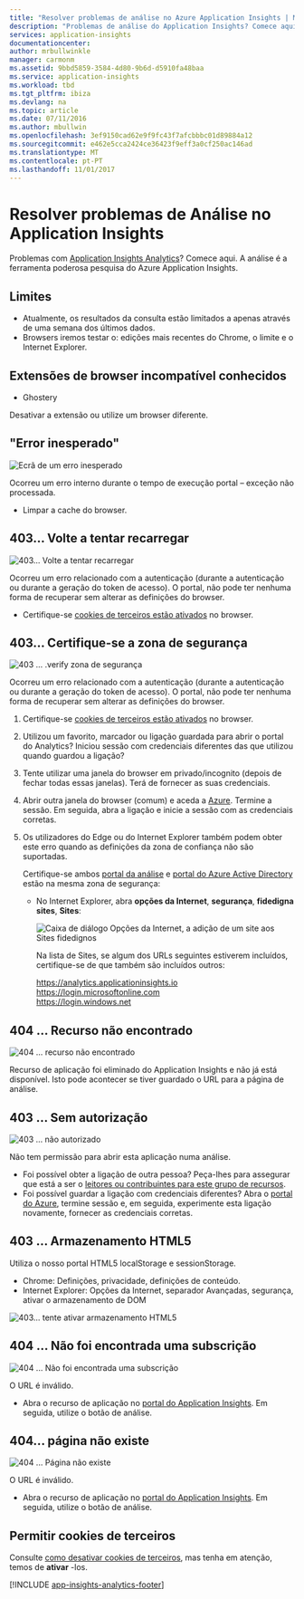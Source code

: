 ```yaml
---
title: "Resolver problemas de análise no Azure Application Insights | Microsoft Docs"
description: "Problemas de análise do Application Insights? Comece aqui. "
services: application-insights
documentationcenter: 
author: mrbullwinkle
manager: carmonm
ms.assetid: 9bbd5859-3584-4d80-9b6d-d5910fa48baa
ms.service: application-insights
ms.workload: tbd
ms.tgt_pltfrm: ibiza
ms.devlang: na
ms.topic: article
ms.date: 07/11/2016
ms.author: mbullwin
ms.openlocfilehash: 3ef9150cad62e9f9fc43f7afcbbbc01d89884a12
ms.sourcegitcommit: e462e5cca2424ce36423f9eff3a0cf250ac146ad
ms.translationtype: MT
ms.contentlocale: pt-PT
ms.lasthandoff: 11/01/2017
---
```

# <a name="troubleshoot-analytics-in-application-insights"></a>Resolver problemas de Análise no Application Insights
Problemas com [Application Insights Analytics](app-insights-analytics.md)? Comece aqui. A análise é a ferramenta poderosa pesquisa do Azure Application Insights.

## <a name="limits"></a>Limites
* Atualmente, os resultados da consulta estão limitados a apenas através de uma semana dos últimos dados.
* Browsers iremos testar o: edições mais recentes do Chrome, o limite e o Internet Explorer.

## <a name="known-incompatible-browser-extensions"></a>Extensões de browser incompatível conhecidos
* Ghostery

Desativar a extensão ou utilize um browser diferente.

## <a name="e-a"></a>"Error inesperado"
![Ecrã de um erro inesperado](./media/app-insights-analytics-troubleshooting/010.png)

Ocorreu um erro interno durante o tempo de execução portal – exceção não processada.

* Limpar a cache do browser. 

## <a name="e-b"></a>403... Volte a tentar recarregar
![403... Volte a tentar recarregar](./media/app-insights-analytics-troubleshooting/020.png)

Ocorreu um erro relacionado com a autenticação (durante a autenticação ou durante a geração do token de acesso). O portal, não pode ter nenhuma forma de recuperar sem alterar as definições do browser.

* Certifique-se [cookies de terceiros estão ativados](#cookies) no browser. 

## <a name="authentication"></a>403... Certifique-se a zona de segurança
![403 … .verify zona de segurança](./media/app-insights-analytics-troubleshooting/030.png)

Ocorreu um erro relacionado com a autenticação (durante a autenticação ou durante a geração do token de acesso). O portal, não pode ter nenhuma forma de recuperar sem alterar as definições do browser.

1. Certifique-se [cookies de terceiros estão ativados](#cookies) no browser. 
2. Utilizou um favorito, marcador ou ligação guardada para abrir o portal do Analytics? Iniciou sessão com credenciais diferentes das que utilizou quando guardou a ligação?
3. Tente utilizar uma janela do browser em privado/incognito (depois de fechar todas essas janelas). Terá de fornecer as suas credenciais. 
4. Abrir outra janela do browser (comum) e aceda a [Azure](https://portal.azure.com). Termine a sessão. Em seguida, abra a ligação e inicie a sessão com as credenciais corretas.
5. Os utilizadores do Edge ou do Internet Explorer também podem obter este erro quando as definições da zona de confiança não são suportadas.
   
    Certifique-se ambos [portal da análise](https://analytics.applicationinsights.io) e [portal do Azure Active Directory](https://portal.azure.com) estão na mesma zona de segurança:
   
   * No Internet Explorer, abra **opções da Internet**, **segurança**, **fidedigna sites**, **Sites**:
     
     ![Caixa de diálogo Opções da Internet, a adição de um site aos Sites fidedignos](./media/app-insights-analytics-troubleshooting/033.png)
     
     Na lista de Sites, se algum dos URLs seguintes estiverem incluídos, certifique-se de que também são incluídos outros:
     
     https://analytics.applicationinsights.io<br/>
     https://login.microsoftonline.com<br/>
     https://login.windows.net

## <a name="e-d"></a>404 ... Recurso não encontrado
![404 … recurso não encontrado](./media/app-insights-analytics-troubleshooting/040.png)

Recurso de aplicação foi eliminado do Application Insights e não já está disponível. Isto pode acontecer se tiver guardado o URL para a página de análise.

## <a name="e-e"></a>403 ... Sem autorização
![403 … não autorizado](./media/app-insights-analytics-troubleshooting/050.png)

Não tem permissão para abrir esta aplicação numa análise.

* Foi possível obter a ligação de outra pessoa? Peça-lhes para assegurar que está a ser o [leitores ou contribuintes para este grupo de recursos](app-insights-resources-roles-access-control.md).
* Foi possível guardar a ligação com credenciais diferentes? Abra o [portal do Azure](https://portal.azure.com), termine sessão e, em seguida, experimente esta ligação novamente, fornecer as credenciais corretas.

## <a name="html-storage"></a>403 ... Armazenamento HTML5
Utiliza o nosso portal HTML5 localStorage e sessionStorage.

* Chrome: Definições, privacidade, definições de conteúdo.
* Internet Explorer: Opções da Internet, separador Avançadas, segurança, ativar o armazenamento de DOM

![403... tente ativar armazenamento HTML5](./media/app-insights-analytics-troubleshooting/060.png)

## <a name="e-g"></a>404 ... Não foi encontrada uma subscrição
![404 ... Não foi encontrada uma subscrição](./media/app-insights-analytics-troubleshooting/070.png)

O URL é inválido. 

* Abra o recurso de aplicação no [portal do Application Insights](https://portal.azure.com). Em seguida, utilize o botão de análise.

## <a name="e-h"></a>404... página não existe
![404 ... Página não existe](./media/app-insights-analytics-troubleshooting/080.png)

O URL é inválido.

* Abra o recurso de aplicação no [portal do Application Insights](https://portal.azure.com). Em seguida, utilize o botão de análise.

## <a name="cookies"></a>Permitir cookies de terceiros
  Consulte [como desativar cookies de terceiros](http://www.digitalcitizen.life/how-disable-third-party-cookies-all-major-browsers), mas tenha em atenção, temos de **ativar** -los.


[!INCLUDE [app-insights-analytics-footer](../../includes/app-insights-analytics-footer.md)]

